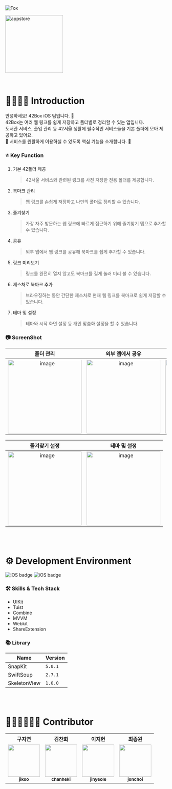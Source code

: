 <div>
    <img src="https://github.com/42Box/iOS/assets/116494364/ab0a2abc-f065-4d5f-b33e-b114979011cf" alt="Fox">
</div>


[<img width="180" alt="appstore" src="https://user-images.githubusercontent.com/55099365/196023806-5eb7be0f-c7cf-4661-bb39-35a15146c33a.png">](https://apps.apple.com)

<br/>

# 💁‍♀️💁‍♂️ Introduction
안녕하세요! 42Box iOS 팀입니다. 🦊 <br/>
42Box는 여러 웹 링크를 쉽게 저장하고 폴더별로 정리할 수 있는 앱입니다. <br/>
도서관 서비스, 출입 관리 등 42서울 생활에 필수적인 서비스들을 기본 폴더에 모아 제공하고 있어요. <br/>
📢 서비스를 원활하게 이용하실 수 있도록 핵심 기능을 소개합니다. 👀 <br/>


### ⭐️ Key Function
1. 기본 42폴더 제공 

   > 42서울 서비스와 관련된 링크를 사전 저장한 전용 폴더를 제공합니다.

2. 북마크 관리

   > 웹 링크를 손쉽게 저장하고 나만의 폴더로 정리할 수 있습니다.

3. 즐겨찾기

   > 가장 자주 방문하는 웹 링크에 빠르게 접근하기 위해 즐겨찾기 탭으로 추가할 수 있습니다.

4. 공유

   > 외부 앱에서 웹 링크를 공유해 북마크를 쉽게 추가할 수 있습니다.

5. 링크 미리보기
   
   > 링크를 완전히 열지 않고도 북마크를 길게 눌러 미리 볼 수 있습니다.
   
6. 제스처로 북마크 추가
   
   > 브라우징하는 동안 간단한 제스처로 현재 웹 링크를 북마크로 쉽게 저장할 수 있습니다.

7. 테마 및 설정

   > 테마와 시작 화면 설정 등 개인 맞춤화 설정을 할 수 있습니다.

### 📷 ScreenShot

| 폴더 관리 | 외부 앱에서 공유 | 제스처로 북마크 추가 |
|:---:|:---:|:---:|
|<img width="230" alt="image" src="https://github.com/42Box/iOS/assets/116494364/e07a8b51-97f6-4c45-a857-63bfb0e42564">|<img width="230" alt="image" src="https://github.com/42Box/iOS/assets/116494364/448b6272-8b2e-4127-99f1-4a504ed1441a">|<img width="230" alt="image" src="https://github.com/42Box/iOS/assets/116494364/9c8dfdaf-d1da-4e7a-bca9-221017dc1e5d">|


| 즐겨찾기 설정 | 테마 및 설정 |
|:---:|:---:|
|<img width="230" alt="image" src="https://github.com/42Box/iOS/assets/116494364/0d1a1e51-f9d5-4c65-9883-538c95a977ed">|<img width="230" alt="image" src="https://github.com/42Box/iOS/assets/116494364/edda41cb-e6f9-4113-9b98-7851efe24a58">|

<br/>
<br/>

# ⚙️ Development Environment
![iOS badge](https://img.shields.io/badge/iOS-15.0+-silver?style=flat-square)
![iOS badge](https://img.shields.io/badge/Xcode-15.0+-blue?style=flat-square)

### 🛠 Skills & Tech Stack

* UIKit
* Tuist
* Combine
* MVVM
* Webkit
* ShareExtension


### 📚 Library
| Name              |Version |
| ----------------- | ------ |
| SnapKit           | `5.0.1`|
| SwiftSoup         | `2.7.1`|
| SkeletonView      | `1.0.0`|

<br/>
<br/>

# 👩🏻‍💻🧑🏻‍💻 Contributor

<table>
  <tr>
    <th>구지연</th> 
    <th>김찬희</th> 
    <th>이지현</th> 
    <th>최종원</th> 
  </tr>
  <tr>
    <td align="center"><a href="https://github.com/noeyiz"><img src="https://avatars.githubusercontent.com/u/116897060?v=4?s=100" height="100px;" alt=""/><br /><sub><b>jikoo</b></sub></a><br /></td>
    <td align="center"><a href="https://github.com/chanhihi"><img src="https://github.com/42Box/iOS/assets/116494364/abbe0aab-ff8f-414c-8a05-542e7ad1b0b1" height="100px;" alt=""/><br /><sub><b>chanheki</b></sub></a><br /></td>
    <td align="center"><a href="https://github.com/JH713"><img src="https://github.com/42Box/iOS/assets/86519350/c93e2f11-6b46-4d1e-8f00-80f5c7d657f8" height="100px;" alt=""/><br /><sub><b>jihyeole</b></sub></a><br /></td>
    <td align="center"><a href="https://github.com/jonnwon"><img src="https://github.com/42Box/iOS/assets/116494364/884cde0b-3248-4a35-8aa5-cb1eacacaf74" height="100px;" alt=""/><br /><sub><b>jonchoi</b></sub></a><br /></td>
  </tr>

</table>
